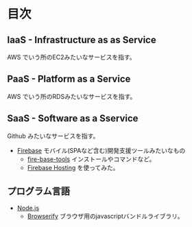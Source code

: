# 目次

## IaaS - Infrastructure as as Service

AWS でいう所のEC2みたいなサービスを指す。

## PaaS - Platform as a Service

AWS でいう所のRDSみたいなサービスを指す。

## SaaS - Software as a Sservice

Github みたいなサービスを指す。

* [Firebase](https://firebase.google.com/?hl=ja) モバイル(SPAなど含む)開発支援ツールみたいなもの
    * [fire-base-tools](./firebase/FIRE-BASE-TOOLS.md) インストールやコマンドなど。
    * [Firebase Hosting](./firebase/USE-CASE.md) を使ってみた。

## プログラム言語

* [Node.js](https://nodejs.org/ja/)
    * [Browserify](./npm-packages/browserify/README.md) ブラウザ用のjavascriptバンドルライブラリ。
